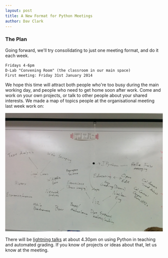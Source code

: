 ```yaml
---
layout: post
title: A New Format for Python Meetings
author: Dav Clark
---
```

### The Plan

Going forward, we'll try consolidating to just one meeting format, and do it
each week.

    Fridays 4-6pm
    D-Lab "Convening Room" (the classroom in our main space)
    First meeting: Friday 31st January 2014
    
We hope this time will attract both people who're too busy during the main
working day, and people who need to get home soon after work. Come and work on
your own projects, or talk to other people about your shared interests. We made
a map of topics people at the organisational meeting last week work on:

![whiteboard with connected topics](events/assets/2014-01-24-PWP-rally-topics.jpg)

There will be [lightning talks](http://en.wikipedia.org/wiki/Lightning_talk)
at about 4.30pm on using Python in teaching and automated grading. If you know
of projects or ideas about that, let us know at the meeting.